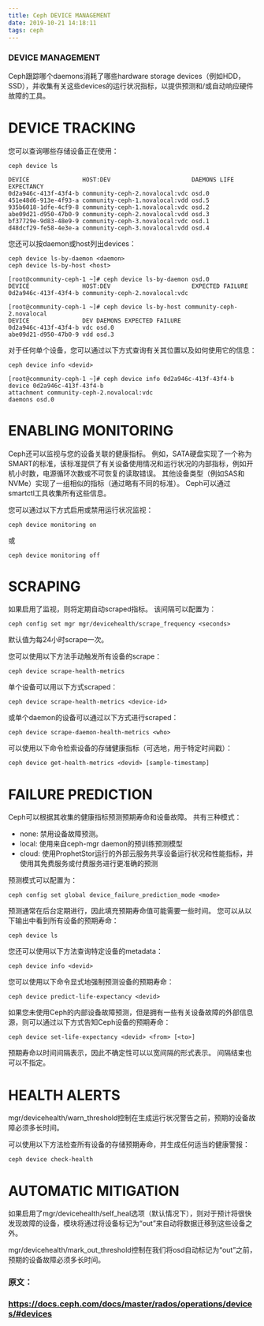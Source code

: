 ```yaml
---
title: Ceph DEVICE MANAGEMENT
date: 2019-10-21 14:18:11
tags: ceph
---
```


### DEVICE MANAGEMENT

Ceph跟踪哪个daemons消耗了哪些hardware storage devices（例如HDD，SSD），并收集有关这些devices的运行状况指标，以提供预测和/或自动响应硬件故障的工具。

# DEVICE TRACKING

您可以查询哪些存储设备正在使用：

```
ceph device ls

DEVICE               HOST:DEV                       DAEMONS LIFE EXPECTANCY 
0d2a946c-413f-43f4-b community-ceph-2.novalocal:vdc osd.0
451e48d6-913e-4f93-a community-ceph-1.novalocal:vdd osd.5
935b6018-1dfe-4cf9-8 community-ceph-1.novalocal:vdc osd.2
abe09d21-d950-47b0-9 community-ceph-2.novalocal:vdd osd.3
bf37729e-9d83-48e9-9 community-ceph-3.novalocal:vdc osd.1
d48dcf29-fe58-4e3e-a community-ceph-3.novalocal:vdd osd.4
```

您还可以按daemon或host列出devices：

```
ceph device ls-by-daemon <daemon>
ceph device ls-by-host <host>

[root@community-ceph-1 ~]# ceph device ls-by-daemon osd.0
DEVICE               HOST:DEV                       EXPECTED FAILURE 
0d2a946c-413f-43f4-b community-ceph-2.novalocal:vdc                  

[root@community-ceph-1 ~]# ceph device ls-by-host community-ceph-2.novalocal
DEVICE               DEV DAEMONS EXPECTED FAILURE 
0d2a946c-413f-43f4-b vdc osd.0                    
abe09d21-d950-47b0-9 vdd osd.3                    
```

对于任何单个设备，您可以通过以下方式查询有关其位置以及如何使用它的信息：

```
ceph device info <devid>

[root@community-ceph-1 ~]# ceph device info 0d2a946c-413f-43f4-b
device 0d2a946c-413f-43f4-b
attachment community-ceph-2.novalocal:vdc
daemons osd.0
```

# ENABLING MONITORING

Ceph还可以监视与您的设备关联的健康指标。 例如，SATA硬盘实现了一个称为SMART的标准，该标准提供了有关设备使用情况和运行状况的内部指标，例如开机小时数，电源循环次数或不可恢复的读取错误。 其他设备类型（例如SAS和NVMe）实现了一组相似的指标（通过略有不同的标准）。 Ceph可以通过smartctl工具收集所有这些信息。

您可以通过以下方式启用或禁用运行状况监视：

```
ceph device monitoring on
```

或

```
ceph device monitoring off
```

# SCRAPING

如果启用了监视，则将定期自动scraped指标。 该间隔可以配置为：

```
ceph config set mgr mgr/devicehealth/scrape_frequency <seconds>
```

默认值为每24小时scrape一次。

您可以使用以下方法手动触发所有设备的scrape：

```
ceph device scrape-health-metrics
```

单个设备可以用以下方式scraped：

```
ceph device scrape-health-metrics <device-id>
```

或单个daemon的设备可以通过以下方式进行scraped：

```
ceph device scrape-daemon-health-metrics <who>
```

可以使用以下命令检索设备的存储健康指标（可选地，用于特定时间戳）：

```
ceph device get-health-metrics <devid> [sample-timestamp]
```

# FAILURE PREDICTION

Ceph可以根据其收集的健康指标预测预期寿命和设备故障。 共有三种模式：

- none: 禁用设备故障预测。
- local: 使用来自ceph-mgr daemon的预训练预测模型
- cloud: 使用ProphetStor运行的外部云服务共享设备运行状况和性能指标，并使用其免费服务或付费服务进行更准确的预测

预测模式可以配置为：

```
ceph config set global device_failure_prediction_mode <mode>
```

预测通常在后台定期进行，因此填充预期寿命值可能需要一些时间。 您可以从以下输出中看到所有设备的预期寿命：

```
ceph device ls
```

您还可以使用以下方法查询特定设备的metadata：

```
ceph device info <devid>
```

您可以使用以下命令显式地强制预测设备的预期寿命：

```
ceph device predict-life-expectancy <devid>
```

如果您未使用Ceph的内部设备故障预测，但是拥有一些有关设备故障的外部信息源，则可以通过以下方式告知Ceph设备的预期寿命：

```
ceph device set-life-expectancy <devid> <from> [<to>]
```

预期寿命以时间间隔表示，因此不确定性可以以宽间隔的形式表示。 间隔结束也可以不指定。

# HEALTH ALERTS

mgr/devicehealth/warn_threshold控制在生成运行状况警告之前，预期的设备故障必须多长时间。

可以使用以下方法检查所有设备的存储预期寿命，并生成任何适当的健康警报：

```
ceph device check-health
```

# AUTOMATIC MITIGATION

如果启用了mgr/devicehealth/self_heal选项（默认情况下），则对于预计将很快发现故障的设备，模块将通过将设备标记为“out”来自动将数据迁移到这些设备之外。

mgr/devicehealth/mark_out_threshold控制在我们将osd自动标记为“out”之前，预期的设备故障必须多长时间。



### 原文：

### https://docs.ceph.com/docs/master/rados/operations/devices/#devices